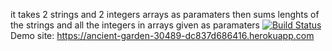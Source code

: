 it takes 2 strings and 2 integers arrays as paramaters
then sums lenghts of the strings and all the integers in arrays given as paramaters
[![Build Status](https://app.travis-ci.com/haktanc/myDemoApp.svg?token=cWG5tM5HbSwjLuzdmezx&branch=master)](https://app.travis-ci.com/haktanc/myDemoApp)
Demo site: https://ancient-garden-30489-dc837d686416.herokuapp.com
